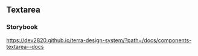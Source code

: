## Textarea

### Storybook

https://dev2820.github.io/terra-design-system/?path=/docs/components-textarea--docs
